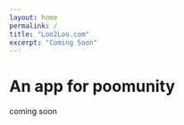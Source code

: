 ```yaml
---
layout: home
permalink: /
title: "Loo2Loo.com"
excerpt: "Coming Soon"
---
```

# An app for poomunity 
coming soon
